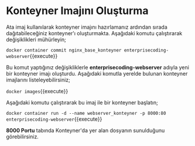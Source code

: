 # Konteyner Imajını Oluşturma

Ata imaj kullanılarak konteyner imajını hazırlamanız ardından sırada dağıtabileceğiniz konteyner'ı oluşturmakta. Aşağıdaki komutu çalıştırarak değişiklikleri mühürleyin;

`docker container commit nginx_base_konteyner enterprisecoding-webserver`{{execute}}

Bu komut yaptığınız değişikliklerle **enterprisecoding-webserver** adıyla yeni bir konteyner imajı oluşturdu. Aşağıdaki komutla yerelde bulunan konteyner imajlarını listeleyebilirsiniz;

`docker images`{{execute}}

Aşağıdaki komutu çalıştırarak bu imaj ile bir konteyner başlatın;

`docker container run -d --name webserver_konteyner -p 8000:80 enterprisecoding-webserver`{{execute}}

**8000 Portu** tabında Konteyner'da yer alan dosyanın sunulduğunu görebilirsiniz.

